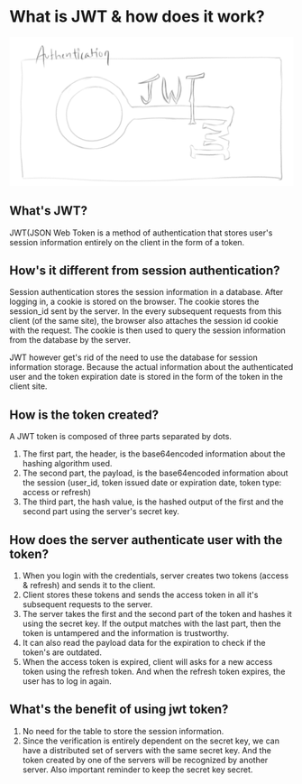 # What is JWT & how does it work?
![Banner](./images/jwt.png)

## What's JWT?
JWT(JSON Web Token is a method of authentication that stores user's session
information entirely on the client in the form of a token.

## How's it different from session authentication?
Session authentication stores the session information in a database. After
logging in, a cookie is stored on the browser. The cookie stores the session_id
sent by the server. In the every subsequent requests from this client (of the
same site), the browser also attaches the session id cookie with the request.
The cookie is then used to query the session information from the database by
the server.

JWT however get's rid of the need to use the database for session information
storage. Because the actual information about the authenticated user and the
token expiration date is stored in the form of the token in the client site.

## How is the token created?
A JWT token is composed of three parts separated by dots.
1. The first part, the header, is the base64encoded information about the
   hashing algorithm used.
2. The second part, the payload, is the base64encoded information about the
   session (user_id, token issued date or expiration date, token type: access
   or refresh)
3. The third part, the hash value, is the hashed output of the first and the
   second part using the server's secret key.

## How does the server authenticate user with the token?
1. When you login with the credentials, server creates two tokens (access &
   refresh) and sends it to the client.
2. Client stores these tokens and sends the access token in all it's subsequent
   requests to the server.
3. The server takes the first and the second part of the token and hashes it
    using the secret key. If the output matches with the last part, then the
    token is untampered and the information is trustworthy.
4. It can also read the payload data for the expiration to check if the token's
   are outdated.
5. When the access token is expired, client will asks for a new access token
   using the refresh token. And when the refresh token expires, the user has to
   log in again.

## What's the benefit of using jwt token?
1. No need for the table to store the session information.
2. Since the verification is entirely dependent on the secret key, we can have
   a distributed set of servers with the same secret key. And the token created
   by one of the servers will be recognized by another server. Also important
   reminder to keep the secret key secret.


